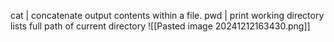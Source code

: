 cat | concatenate 
	output contents within a file. 
pwd | print working directory
	lists full path of current directory 
![[Pasted image 20241212163430.png]]

